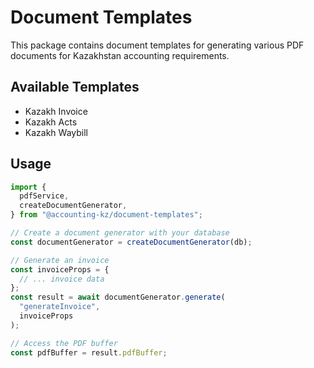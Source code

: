 # Document Templates

This package contains document templates for generating various PDF documents for Kazakhstan accounting requirements.

## Available Templates

- Kazakh Invoice
- Kazakh Acts
- Kazakh Waybill

## Usage

```typescript
import {
  pdfService,
  createDocumentGenerator,
} from "@accounting-kz/document-templates";

// Create a document generator with your database
const documentGenerator = createDocumentGenerator(db);

// Generate an invoice
const invoiceProps = {
  // ... invoice data
};
const result = await documentGenerator.generate(
  "generateInvoice",
  invoiceProps
);

// Access the PDF buffer
const pdfBuffer = result.pdfBuffer;
```
